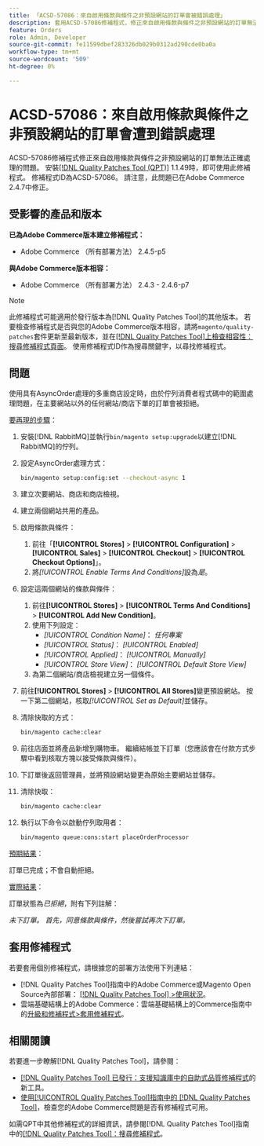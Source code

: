 ```yaml
---
title: 「ACSD-57086：來自啟用條款與條件之非預設網站的訂單會被錯誤處理」
description: 套用ACSD-57086修補程式，修正來自啟用條款與條件之非預設網站的訂單無法正確處理的Adobe Commerce問題。
feature: Orders
role: Admin, Developer
source-git-commit: fe11599dbef283326db029b0312ad290cde0ba0a
workflow-type: tm+mt
source-wordcount: '509'
ht-degree: 0%

---
```


# ACSD-57086：來自啟用條款與條件之非預設網站的訂單會遭到錯誤處理

ACSD-57086修補程式修正來自啟用條款與條件之非預設網站的訂單無法正確處理的問題。 安裝[[!DNL Quality Patches Tool (QPT)]](https://experienceleague.adobe.com/en/docs/commerce-knowledge-base/kb/announcements/commerce-announcements/magento-quality-patches-released-new-tool-to-self-serve-quality-patches) 1.1.49時，即可使用此修補程式。 修補程式ID為ACSD-57086。 請注意，此問題已在Adobe Commerce 2.4.7中修正。

## 受影響的產品和版本

**已為Adobe Commerce版本建立修補程式：**

* Adobe Commerce （所有部署方法） 2.4.5-p5

**與Adobe Commerce版本相容：**

* Adobe Commerce （所有部署方法） 2.4.3 - 2.4.6-p7

>[!NOTE]
>
>此修補程式可能適用於發行版本為[!DNL Quality Patches Tool]的其他版本。 若要檢查修補程式是否與您的Adobe Commerce版本相容，請將`magento/quality-patches`套件更新至最新版本，並在[[!DNL Quality Patches Tool]上檢查相容性：搜尋修補程式頁面](https://experienceleague.adobe.com/tools/commerce-quality-patches/index.html)。 使用修補程式ID作為搜尋關鍵字，以尋找修補程式。

## 問題

使用具有AsyncOrder處理的多重商店設定時，由於佇列消費者程式碼中的範圍處理問題，在主要網站以外的任何網站/商店下單的訂單會被拒絕。

<u>要再現的步驟</u>：

1. 安裝[!DNL RabbitMQ]並執行`bin/magento setup:upgrade`以建立[!DNL RabbitMQ]的佇列。
1. 設定AsyncOrder處理方式：

   ```bash
   bin/magento setup:config:set --checkout-async 1
   ```

1. 建立次要網站、商店和商店檢視。
1. 建立兩個網站共用的產品。
1. 啟用條款與條件：
   1. 前往「**[!UICONTROL Stores]** > **[!UICONTROL Configuration]** > **[!UICONTROL Sales]** > **[!UICONTROL Checkout]** > **[!UICONTROL Checkout Options]**」。
   1. 將&#x200B;*[!UICONTROL Enable Terms And Conditions]*&#x200B;設為&#x200B;*是*。
1. 設定這兩個網站的條款與條件：
   1. 前往&#x200B;**[!UICONTROL Stores]** > **[!UICONTROL Terms And Conditions]** > **[!UICONTROL Add New Condition]**。
   1. 使用下列設定：
      * *[!UICONTROL Condition Name]*： *任何專案*
      * *[!UICONTROL Status]*： *[!UICONTROL Enabled]*
      * *[!UICONTROL Applied]*： *[!UICONTROL Manually]*
      * *[!UICONTROL Store View]*： *[!UICONTROL Default Store View]*
   1. 為第二個網站/商店檢視建立另一個條件。
1. 前往&#x200B;**[!UICONTROL Stores]** > **[!UICONTROL All Stores]**&#x200B;變更預設網站。 按一下第二個網站，核取&#x200B;*[!UICONTROL Set as Default]*&#x200B;並儲存。
1. 清除快取的方式：

   ```bash
   bin/magento cache:clear
   ```

1. 前往店面並將產品新增到購物車。 繼續結帳並下訂單（您應該會在付款方式步驟中看到核取方塊以接受條款與條件）。
1. 下訂單後返回管理員，並將預設網站變更為原始主要網站並儲存。
1. 清除快取：

   ```bash
   bin/magento cache:clear
   ```

1. 執行以下命令以啟動佇列取用者：

   ```bash
   bin/magento queue:cons:start placeOrderProcessor
   ```

<u>預期結果</u>：

訂單已完成；不會自動拒絕。

<u>實際結果</u>：

訂單狀態為&#x200B;*已拒絕*，附有下列註解：

*未下訂單。 首先，同意條款與條件，然後嘗試再次下訂單。*

## 套用修補程式

若要套用個別修補程式，請根據您的部署方法使用下列連結：

* [!DNL Quality Patches Tool]指南中的Adobe Commerce或Magento Open Source內部部署： [[!DNL Quality Patches Tool] >使用狀況](/help/tools/quality-patches-tool/usage.md)。
* 雲端基礎結構上的Adobe Commerce：雲端基礎結構上的Commerce指南中的[升級和修補程式>套用修補程式](https://experienceleague.adobe.com/docs/commerce-cloud-service/user-guide/develop/upgrade/apply-patches.html)。

## 相關閱讀

若要進一步瞭解[!DNL Quality Patches Tool]，請參閱：

* [[!DNL Quality Patches Tool] 已發行：支援知識庫中的自助式品質修補程式](https://experienceleague.adobe.com/en/docs/commerce-knowledge-base/kb/announcements/commerce-announcements/magento-quality-patches-released-new-tool-to-self-serve-quality-patches)的新工具。
* [使用[!UICONTROL Quality Patches Tool]指南中的 [!DNL Quality Patches Tool]](/help/tools/quality-patches-tool/patches-available-in-qpt/check-patch-for-magento-issue-with-magento-quality-patches.md)，檢查您的Adobe Commerce問題是否有修補程式可用。


如需QPT中其他修補程式的詳細資訊，請參閱[!DNL Quality Patches Tool]指南中的[[!DNL Quality Patches Tool]：搜尋修補程式](https://experienceleague.adobe.com/tools/commerce-quality-patches/index.html)。
